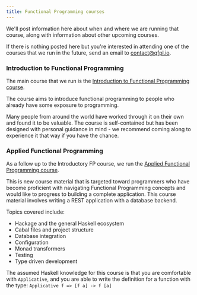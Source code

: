 ```yaml
---
title: Functional Programming courses
---
```


We'll post information here about when and where we are running that course, along with information about other upcoming courses.

If there is nothing posted here but you're interested in attending one of the courses that we run in the future, send an email to <a href="mailto:contact@qfpl.io">contact@qfpl.io</a>.

### Introduction to Functional Programming

The main course that we run is the [Introduction to Functional Programming course](https://github.com/data61/fp-course).

The course aims to introduce functional programming to people who already have some exposure to programming.

Many people from around the world have worked through it on their own and found it to be valuable.
The course is self-contained but has been designed with personal guidance in mind - we recommend coming along to experience it that way if you have the chance.

### Applied Functional Programming

As a follow up to the Introductory FP course, we run the [Applied Functional Programming course](https://github.com/qfpl/applied-fp-course).

This is new course material that is targeted toward programmers who have become proficient with navigating Functional Programming concepts and would like to progress to building a complete application. This course material involves writing a REST application with a database backend.

Topics covered include:

- Hackage and the general Haskell ecosystem
- Cabal files and project structure
- Database integration
- Configuration
- Monad transformers
- Testing
- Type driven development

The assumed Haskell knowledge for this course is that you are comfortable with ``Applicative``, and you are able to write the definition for a function with the type: ``Applicative f => [f a] -> f [a]``
